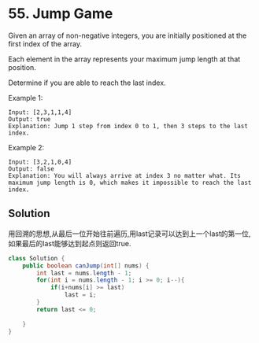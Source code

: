 # 55. Jump Game

Given an array of non-negative integers, you are initially positioned at the first index of the array.

Each element in the array represents your maximum jump length at that position.

Determine if you are able to reach the last index.

Example 1:
```
Input: [2,3,1,1,4]
Output: true
Explanation: Jump 1 step from index 0 to 1, then 3 steps to the last index.
```
Example 2:
```
Input: [3,2,1,0,4]
Output: false
Explanation: You will always arrive at index 3 no matter what. Its maximum jump length is 0, which makes it impossible to reach the last index.
```

## Solution
用回溯的思想,从最后一位开始往前遍历,用last记录可以达到上一个last的第一位,如果最后的last能够达到起点则返回true.
``` java
class Solution {
    public boolean canJump(int[] nums) {
        int last = nums.length - 1;
        for(int i = nums.length - 1; i >= 0; i--){
            if(i+nums[i] >= last)
                last = i;
        }
        return last <= 0;
        
    }
}
```